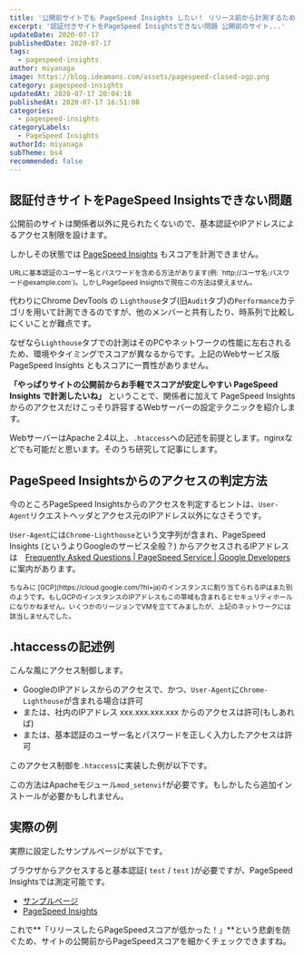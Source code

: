 ```yaml
---
title: '公開前サイトでも PageSpeed Insights したい！ リリース前から計測するためのWebサーバー設定テクニック (Apache編)'
excerpt: '認証付きサイトをPageSpeed Insightsできない問題 公開前のサイト...'
updateDate: 2020-07-17
publishedDate: 2020-07-17
tags: 
  - pagespeed-insights
author: miyanaga
image: https://blog.ideamans.com/assets/pagespeed-closed-ogp.png
category: pagespeed-insights
updatedAt: 2020-07-17 20:04:18
publishedAt: 2020-07-17 16:51:00
categories: 
  - pagespeed-insights
categoryLabels: 
  - PageSpeed Insights
authorId: miyanaga
subTheme: bs4
recommended: false
---
```


## 認証付きサイトをPageSpeed Insightsできない問題

公開前のサイトは関係者以外に見られたくないので、基本認証やIPアドレスによるアクセス制限を設けます。

しかしその状態では [PageSpeed Insights](https://developers.google.com/speed/pagespeed/insights/?hl=ja) もスコアを計測できません。

<p class="text-muted"><small>URLに基本認証のユーザー名とパスワードを含める方法があります(例: `http://ユーザ名:パスワード@example.com`)。しかしPageSpeed Insightsで現在この方法は使えません。</small></p>

代わりにChrome DevTools の `Lighthouse`タブ(旧`Audit`タブ)の`Performance`カテゴリを用いて計測できるのですが、他のメンバーと共有したり、時系列で比較しにくいことが難点です。

なぜなら`Lighthouse`タブでの計測はそのPCやネットワークの性能に左右されるため、環境やタイミングでスコアが異なるからです。上記のWebサービス版 PageSpeed Insights ともスコアに一貫性がありません。

**「やっぱりサイトの公開前からお手軽でスコアが安定しやすい PageSpeed Insights で計測したいね」** ということで、関係者に加えて PageSpeed Insights からのアクセスだけこっそり許容するWebサーバーの設定テクニックを紹介します。

WebサーバーはApache 2.4以上、`.htaccess`への記述を前提とします。nginxなどでも可能だと思います。そのうち研究して記事にします。

## PageSpeed Insightsからのアクセスの判定方法

今のところPageSpeed Insightsからのアクセスを判定するヒントは、`User-Agent`リクエストヘッダとアクセス元のIPアドレス以外になさそうです。

`User-Agent`には`Chrome-Lighthouse`という文字列が含まれ、PageSpeed Insights (というよりGoogleのサービス全般？) からアクセスされるIPアドレスは　[Frequently Asked Questions  |  PageSpeed Service  |  Google Developers](https://developers.google.com/speed/pagespeed/service/faq#clientip) に案内があります。

<!-- <script src="https://php.simulate.site/pagespeed-closed/digest-document-write.php"></script> -->

<p class="text-muted"><small>ちなみに [GCP](https://cloud.google.com/?hl=ja)のインスタンスに割り当てられるIPはまた別のようです。もしGCPのインスタンスのIPアドレスもこの帯域も含まれるとセキュリティホールになりかねません。いくつかのリージョンでVMを立ててみましたが、上記のネットワークには該当しませんでした。</small></p>

## .htaccessの記述例

こんな風にアクセス制御します。

* GoogleのIPアドレスからのアクセスで、かつ、`User-Agent`に`Chrome-Lighthouse`が含まれる場合は許可
* または、社内のIPアドレス xxx.xxx.xxx.xxx からのアクセスは許可(もしあれば)
* または、基本認証のユーザー名とパスワードを正しく入力したアクセスは許可

このアクセス制御を`.htaccess`に実装した例が以下です。

<!-- <pre><code class="language-apacheconf">
<script src="https://php.simulate.site/pagespeed-closed/htaccess-document-write.php"></script>
</code></pre> -->

この方法はApacheモジュール`mod_setenvif`が必要です。もしかしたら追加インストールが必要かもしれません。

## 実際の例

実際に設定したサンプルページが以下です。

ブラウザからアクセスすると基本認証( `test` / `test` )が必要ですが、PageSpeed Insightsでは測定可能です。

* [サンプルページ](http://apache2.ideamans.com/pagespeed-closed-example/)
* [PageSpeed Insights](https://developers.google.com/speed/pagespeed/insights/?url=http%3A%2F%2Fapache2.ideamans.com%2Fpagespeed-closed-example%2F)

これで**「リリースしたらPageSpeedスコアが低かった！」**という悲劇を防ぐため、サイトの公開前からPageSpeedスコアを細かくチェックできますね。
